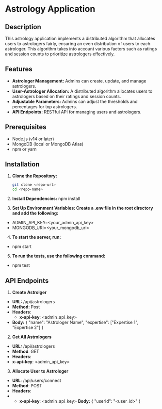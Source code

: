 # Astrology Application

## Description

This astrology application implements a distributed algorithm that allocates users to astrologers fairly, ensuring an even distribution of users to each astrologer. This algorithm takes into account various factors such as ratings and session counts to prioritize astrologers effectively.

## Features

- **Astrologer Management:** Admins can create, update, and manage astrologers.
- **User-Astrologer Allocation:** A distributed algorithm allocates users to astrologers based on their ratings and session counts.
- **Adjustable Parameters:** Admins can adjust the thresholds and percentages for top astrologers.
- **API Endpoints:** RESTful API for managing users and astrologers.

## Prerequisites

- Node.js (v14 or later)
- MongoDB (local or MongoDB Atlas)
- npm or yarn

## Installation

1. **Clone the Repository:**

   ```bash
   git clone <repo-url>
   cd <repo-name>

   ```

2. **Install Dependencies:**
   npm install

3. **Set Up Environment Variables: Create a .env file in the root directory and add the following:**

- ADMIN_API_KEY=<your_admin_api_key>
- MONGODB_URI=<your_mongodb_uri>

4. **To start the server, run:**

- npm start

5. **To run the tests, use the following command:**

- npm test

## API Endpoints

1. **Create Astrolger**

- **URL:** /api/astrologers
- **Method:** Post
- **Headers**:
  - **x-api-key**: <admin_api_key>
- **Body:**
  {
  "name": "Astrologer Name",
  "expertise": ["Expertise 1", "Expertise 2"]
  }

2. **Get All Astrologers**

- **URL:** /api/astrologers
- **Method**: GET
- **Headers**:
- **x-api-key**: <admin_api_key>

3. **Allocate User to Astrologer**

- **URL**: /api/users/connect
- **Method**: POST
- **Headers**:
- - **x-api-key**: <admin_api_key>
    **Body:**
    {
    "userId": "<user_id>"
    }

